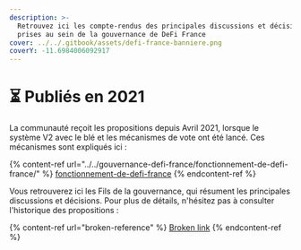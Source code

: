 ```yaml
---
description: >-
  Retrouvez ici les compte-rendus des principales discussions et décisions
  prises au sein de la gouvernance de DeFi France
cover: ../../.gitbook/assets/defi-france-banniere.png
coverY: -11.6984006092917
---
```


# ⏳ Publiés en 2021

La communauté reçoit les propositions depuis Avril 2021, lorsque le système V2 avec le blé et les mécanismes de vote ont été lancé. Ces mécanismes sont expliqués ici :&#x20;

{% content-ref url="../../gouvernance-defi-france/fonctionnement-de-defi-france/" %}
[fonctionnement-de-defi-france](../../gouvernance-defi-france/fonctionnement-de-defi-france/)
{% endcontent-ref %}

Vous retrouverez ici les Fils de la gouvernance, qui résument les principales discussions et décisions. Pour plus de détails, n'hésitez pas à consulter l'historique des propositions :&#x20;

{% content-ref url="broken-reference" %}
[Broken link](broken-reference)
{% endcontent-ref %}
